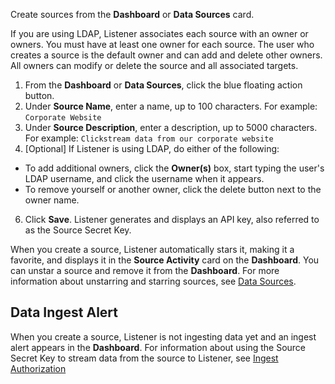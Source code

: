 Create sources from the **Dashboard** or **Data Sources** card. 

If you are using LDAP, Listener associates each source with an owner or owners. You must have at least one owner for each source. The user who creates a source is the default owner and can add and delete other owners. All owners can modify or delete the source and all associated targets. 

1. From the **Dashboard** or **Data Sources**, click the blue floating action button.
2.  Under **Source Name**, enter a name, up to 100 characters. For example: `Corporate Website`
3.  Under **Source Description**, enter a description, up to 5000 characters. For example: `Clickstream data from our corporate website`
4. [Optional] If Listener is using LDAP, do either of the following:
 * To add additional owners, click the **Owner(s)** box, start typing the user's LDAP username, and click the username when it appears.
 * To remove yourself or another owner, click the delete button next to the owner name.
6. Click **Save**. Listener generates and displays an API key, also referred to as the Source Secret Key.

When you create a source, Listener automatically stars it, making it a favorite, and displays it in the **Source Activity** card on the **Dashboard**. You can unstar a source and remove it from the **Dashboard**. For more information about unstarring and starring sources, see [Data Sources](data-sources.md).

## Data Ingest Alert

When you create a source, Listener is not ingesting data yet and an ingest alert appears in the **Dashboard**. For information about using the Source Secret Key to stream data from the source to Listener, see [Ingest Authorization](../ingest/index.md#authorization)
